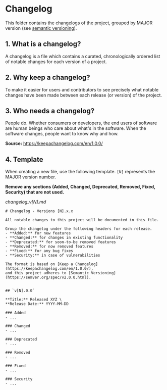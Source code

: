# Changelog

This folder contains the changelogs of the project, grouped by MAJOR version (see
[semantic versioning](https://semver.org/spec/v2.0.0.html)).

## 1. What is a changelog?
A changelog is a file which contains a curated, chronologically ordered list of
notable changes for each version of a project.

## 2. Why keep a changelog?
To make it easier for users and contributors to see precisely what notable changes
have been made between each release (or version) of the project.

## 3. Who needs a changelog?
People do. Whether consumers or developers, the end users of software are human
beings who care about what's in the software. When the software changes, people want
to know why and how.

**Source:** https://keepachangelog.com/en/1.0.0/

## 4. Template
When creating a new file, use the following template. `[N]` represents the MAJOR
version number.

**Remove any sections (Added, Changed, Deprecated, Removed, Fixed, Security) that are
not used.**

*changelog_v[N].md*
```
# Changelog - Versions [N].x.x

All notable changes to this project will be documented in this file.

Group the changelog under the following headers for each release.
- **Added:** for new features
- **Changed:** for changes in existing functionality
- **Deprecated:** for soon-to-be removed features
- **Removed:** for now removed features
- **Fixed:** for any bug fixes
- **Security:** in case of vulnerabilities

The format is based on [Keep a Changelog](https://keepachangelog.com/en/1.0.0/),
and this project adheres to [Semantic Versioning](https://semver.org/spec/v2.0.0.html).


## `v[N].0.0`

**Title:** Released XYZ \
**Release Date:** YYYY-MM-DD

### Added
- ...

### Changed
- ...

### Deprecated
- ...

### Removed
- ...

### Fixed
- ...

### Security
- ...

```